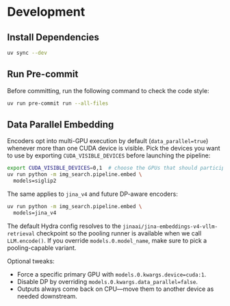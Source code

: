 # Development

## Install Dependencies

```bash
uv sync --dev
```

## Run Pre-commit

Before committing, run the following command to check the code style:

```bash
uv run pre-commit run --all-files
```

## Data Parallel Embedding

Encoders opt into multi-GPU execution by default (`data_parallel=true`) whenever more than
one CUDA device is visible. Pick the devices you want to use by exporting
`CUDA_VISIBLE_DEVICES` before launching the pipeline:

```bash
export CUDA_VISIBLE_DEVICES=0,1  # choose the GPUs that should participate
uv run python -m img_search.pipeline.embed \
  models=siglip2
```

The same applies to `jina_v4` and future DP-aware encoders:

```bash
uv run python -m img_search.pipeline.embed \
  models=jina_v4
```

The default Hydra config resolves to the `jinaai/jina-embeddings-v4-vllm-retrieval`
checkpoint so the pooling runner is available when we call `LLM.encode()`. If you override
`models.0.model_name`, make sure to pick a pooling-capable variant.

Optional tweaks:

- Force a specific primary GPU with `models.0.kwargs.device=cuda:1`.
- Disable DP by overriding `models.0.kwargs.data_parallel=false`.
- Outputs always come back on CPU—move them to another device as needed downstream.
